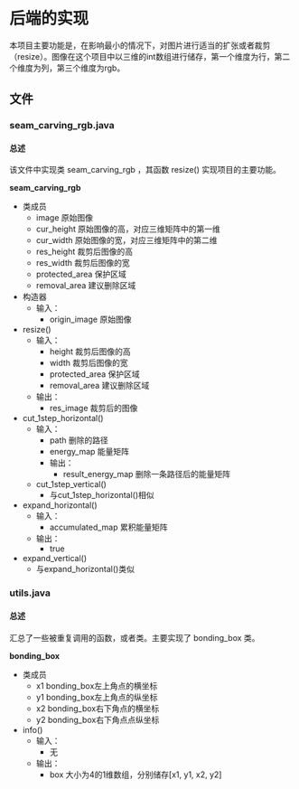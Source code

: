 # 后端的实现

本项目主要功能是，在影响最小的情况下，对图片进行适当的扩张或者裁剪（resize）。图像在这个项目中以三维的int数组进行储存，第一个维度为行，第二个维度为列，第三个维度为rgb。

## 文件

### seam_carving_rgb.java

#### 总述

该文件中实现类 seam_carving_rgb ，其函数 resize() 实现项目的主要功能。

**seam_carving_rgb**

- 类成员
    - image 原始图像
    - cur_height 原始图像的高，对应三维矩阵中的第一维
    - cur_width 原始图像的宽，对应三维矩阵中的第二维
    - res_height 裁剪后图像的高
    - res_width 裁剪后图像的宽
    - protected_area 保护区域
    - removal_area 建议删除区域
- 构造器
    - 输入：
        - origin_image 原始图像
- resize()
    - 输入：
        - height 裁剪后图像的高
        - width 裁剪后图像的宽
        - protected_area 保护区域
        - removal_area 建议删除区域
    - 输出：
        - res_image 裁剪后的图像
- cut_1step_horizontal()
    - 输入：
        - path 删除的路径
        - energy_map 能量矩阵
        - 输出：
            - result_energy_map 删除一条路径后的能量矩阵
    - cut_1step_vertical()
        - 与cut_1step_horizontal()相似
- expand_horizontal()
    - 输入：
        - accumulated_map 累积能量矩阵
    - 输出：
        - true
- expand_vertical()
    - 与expand_horizontal()类似

### utils.java

#### 总述

汇总了一些被重复调用的函数，或者类。主要实现了 bonding_box 类。

**bonding_box**

- 类成员
    - x1 bonding_box左上角点的横坐标
    - y1 bonding_box左上角点的纵坐标
    - x2 bonding_box右下角点的横坐标
    - y2 bonding_box右下角点点纵坐标
- info()
    - 输入：
        - 无
    - 输出：
        - box 大小为4的1维数组，分别储存[x1, y1, x2, y2]
